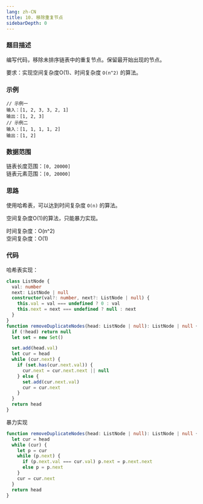 ```yaml
---
lang: zh-CN
title: 10. 移除重复节点
sidebarDepth: 0
---
```


### 题目描述

编写代码，移除未排序链表中的重复节点。保留最开始出现的节点。

要求：实现空间复杂度O(1)、时间复杂度 `O(n^2)` 的算法。


### 示例

```
// 示例一
输入：[1, 2, 3, 3, 2, 1]
输出：[1, 2, 3]
// 示例二
输入：[1, 1, 1, 1, 2]
输出：[1, 2]
```


### 数据范围

链表长度范围：`[0, 20000]`  
链表元素范围：`[0, 20000]`


### 思路

使用哈希表，可以达到时间复杂度 `O(n)` 的算法。

空间复杂度O(1)的算法，只能暴力实现。

时间复杂度：O(n^2)  
空间复杂度：O(1)


### 代码

哈希表实现：
```ts
class ListNode {
  val: number
  next: ListNode | null
  constructor(val?: number, next?: ListNode | null) {
    this.val = val === undefined ? 0 : val
    this.next = next === undefined ? null : next
  }
}
function removeDuplicateNodes(head: ListNode | null): ListNode | null {
  if (!head) return null
  let set = new Set()

  set.add(head.val)
  let cur = head
  while (cur.next) {
    if (set.has(cur.next.val)) {
      cur.next = cur.next.next || null
    } else {
      set.add(cur.next.val)
      cur = cur.next
    }
  }
  return head
}
```

暴力实现

```ts
function removeDuplicateNodes(head: ListNode | null): ListNode | null {
  let cur = head
  while (cur) {
    let p = cur
    while (p.next) {
      if (p.next.val === cur.val) p.next = p.next.next
      else p = p.next
    }
    cur = cur.next
  }
  return head
}
```

